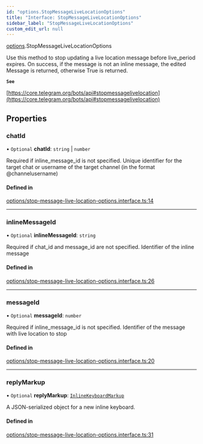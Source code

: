 ```yaml
---
id: "options.StopMessageLiveLocationOptions"
title: "Interface: StopMessageLiveLocationOptions"
sidebar_label: "StopMessageLiveLocationOptions"
custom_edit_url: null
---
```


[options](../modules/options.md).StopMessageLiveLocationOptions

Use this method to stop updating a live location message before live_period
expires. On success, if the message is not an inline message, the edited Message
is returned, otherwise True is returned.

**`See`**

[https://core.telegram.org/bots/api#stopmessagelivelocation](https://core.telegram.org/bots/api#stopmessagelivelocation)

## Properties

### chatId

• `Optional` **chatId**: `string` \| `number`

Required if inline_message_id is not specified. Unique identifier for the target
chat or username of the target channel (in the format @channelusername)

#### Defined in

[options/stop-message-live-location-options.interface.ts:14](https://github.com/DeityLamb/telegramjs/blob/32b4cca/packages/common/lib/interfaces/options/stop-message-live-location-options.interface.ts#L14)

___

### inlineMessageId

• `Optional` **inlineMessageId**: `string`

Required if chat_id and message_id are not specified. Identifier of the inline
message

#### Defined in

[options/stop-message-live-location-options.interface.ts:26](https://github.com/DeityLamb/telegramjs/blob/32b4cca/packages/common/lib/interfaces/options/stop-message-live-location-options.interface.ts#L26)

___

### messageId

• `Optional` **messageId**: `number`

Required if inline_message_id is not specified. Identifier of the message with
live location to stop

#### Defined in

[options/stop-message-live-location-options.interface.ts:20](https://github.com/DeityLamb/telegramjs/blob/32b4cca/packages/common/lib/interfaces/options/stop-message-live-location-options.interface.ts#L20)

___

### replyMarkup

• `Optional` **replyMarkup**: [`InlineKeyboardMarkup`](types.InlineKeyboardMarkup.md)

A JSON-serialized object for a new inline keyboard.

#### Defined in

[options/stop-message-live-location-options.interface.ts:31](https://github.com/DeityLamb/telegramjs/blob/32b4cca/packages/common/lib/interfaces/options/stop-message-live-location-options.interface.ts#L31)
